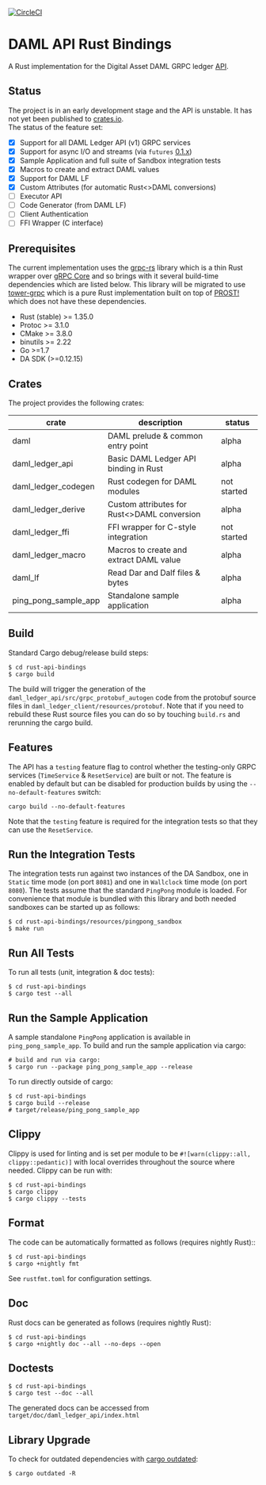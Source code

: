 [![CircleCI](https://circleci.com/bb/fujiapple852/rust-daml-bindings.svg?style=svg&circle-token=5c7eace581559ba93ec1f87b563c541622572ab4)](https://circleci.com/bb/fujiapple852/rust-daml-bindings)

# DAML API Rust Bindings 
A Rust implementation for the Digital Asset DAML GRPC ledger [API](https://docs.daml.com/app-dev/ledger-api-introduction/index.html).

## Status
The project is in an early development stage and the API is unstable.  It has not yet been published to [crates.io](https://crates.io/).  
The status of the feature set:

- [x] Support for all DAML Ledger API (v1) GRPC services
- [X] Support for async I/O and streams (via `futures` [0.1.x](https://docs.rs/futures/0.1.25/futures/))
- [X] Sample Application and full suite of Sandbox integration tests
- [X] Macros to create and extract DAML values
- [X] Support for DAML LF
- [X] Custom Attributes (for automatic Rust<>DAML conversions)
- [ ] Executor API
- [ ] Code Generator (from DAML LF)
- [ ] Client Authentication
- [ ] FFI Wrapper (C interface)

## Prerequisites
The current implementation uses the [grpc-rs](https://github.com/pingcap/grpc-rs) library which is a thin Rust wrapper 
over [gRPC Core](https://github.com/grpc/grpc) and so brings with it several build-time dependencies which are listed 
below.  This library will be migrated to use [tower-grpc](https://github.com/tower-rs/tower-grpc) which is a pure Rust 
implementation built on top of [PROST!](https://github.com/danburkert/prost) which does not have these dependencies.

- Rust (stable) >= 1.35.0
- Protoc >= 3.1.0
- CMake >= 3.8.0
- binutils >= 2.22
- Go >=1.7
- DA SDK (>=0.12.15)

## Crates
The project provides the following crates:

| crate                | description                                 | status      |
|----------------------|---------------------------------------------|-------------|
| daml                 | DAML prelude & common entry point           | alpha       |
| daml_ledger_api      | Basic DAML Ledger API binding in Rust       | alpha       |
| daml_ledger_codegen  | Rust codegen for DAML modules               | not started |
| daml_ledger_derive   | Custom attributes for Rust<>DAML conversion | alpha       |
| daml_ledger_ffi      | FFI wrapper for C-style integration         | not started |
| daml_ledger_macro    | Macros to create and extract DAML value     | alpha       |
| daml_lf              | Read Dar and Dalf files & bytes             | alpha       | 
| ping_pong_sample_app | Standalone sample application               | alpha       |

## Build
Standard Cargo debug/release build steps:

```
$ cd rust-api-bindings
$ cargo build
```

The build will trigger the generation of the `daml_ledger_api/src/grpc_protobuf_autogen` code from the protobuf 
source files in `daml_ledger_client/resources/protobuf`.  Note that if you need to rebuild these Rust source files you
can do so by touching `build.rs` and rerunning the cargo build.

## Features
The API has a `testing` feature flag to control whether the testing-only GRPC services (`TimeService` & `ResetService`) are 
built or not.  The feature is enabled by default but can be disabled for production builds by using the 
`--no-default-features` switch:

```
cargo build --no-default-features
```

Note that the `testing` feature is required for the integration tests so that they can use the `ResetService`.

## Run the Integration Tests
The integration tests run against two instances of the DA Sandbox, one in `Static` time mode (on port `8081`) and one 
in `Wallclock` time mode (on port `8080`).  The tests assume that the standard `PingPong` module is loaded.  For 
convenience that module is bundled with this library and both needed sandboxes can be started up as follows:

```
$ cd rust-api-bindings/resources/pingpong_sandbox
$ make run
```

## Run All Tests
To run all tests (unit, integration & doc tests):

```
$ cd rust-api-bindings
$ cargo test --all
```

## Run the Sample Application
A sample standalone `PingPong` application is available in `ping_pong_sample_app`.  To build and run the sample 
application via cargo:

```
# build and run via cargo:
$ cargo run --package ping_pong_sample_app --release
```

To run directly outside of cargo:

```
$ cd rust-api-bindings
$ cargo build --release
# target/release/ping_pong_sample_app
```

## Clippy
Clippy is used for linting and is set per module to be `#![warn(clippy::all, clippy::pedantic)]` with local overrides 
throughout the source where needed.  Clippy can be run with:

```
$ cd rust-api-bindings
$ cargo clippy
$ cargo clippy --tests
```

## Format
The code can be automatically formatted as follows (requires nightly Rust)::

```
$ cd rust-api-bindings
$ cargo +nightly fmt
```

See `rustfmt.toml` for configuration settings.

## Doc
Rust docs can be generated as follows (requires nightly Rust):

```
$ cd rust-api-bindings
$ cargo +nightly doc --all --no-deps --open
```

## Doctests

```
$ cd rust-api-bindings
$ cargo test --doc --all
```

The generated docs can be accessed from `target/doc/daml_ledger_api/index.html`

## Library Upgrade
To check for outdated dependencies with [cargo outdated](https://github.com/kbknapp/cargo-outdated):

```
$ cargo outdated -R
``` 